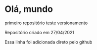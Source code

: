 # Olá, mundo
 primeiro repositório teste versionamento

Repositório criado em 27/04/2021

Essa linha foi adicionada direto pelo github

